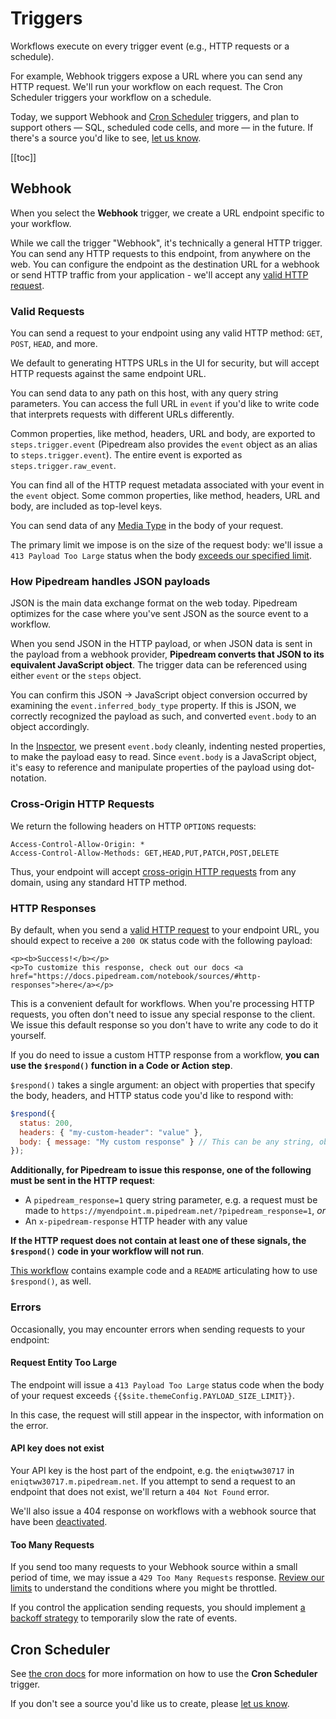 # Triggers

Workflows execute on every trigger event (e.g., HTTP requests or a schedule).

For example, Webhook triggers expose a URL where you can send any HTTP request. We'll run your workflow on each request. The Cron Scheduler triggers your workflow on a schedule.

Today, we support Webhook and [Cron Scheduler](/cron/) triggers, and plan to support others — SQL, scheduled code cells, and more — in the future. If there's a source you'd like to see, [let us know](/support/).


[[toc]]

## Webhook

When you select the **Webhook** trigger, we create a URL endpoint specific to your workflow.

While we call the trigger "Webhook", it's technically a general HTTP trigger. You can send any HTTP requests to this endpoint, from anywhere on the web. You can configure the endpoint as the destination URL for a webhook or send HTTP traffic from your application - we'll accept any [valid HTTP request](#valid-requests).

### Valid Requests

You can send a request to your endpoint using any valid HTTP method: `GET`, `POST`, `HEAD`, and more.

We default to generating HTTPS URLs in the UI for security, but will accept HTTP requests against the same endpoint URL.

You can send data to any path on this host, with any query string parameters. You can access the full URL in `event` if you'd like to write code that interprets requests with different URLs differently.

Common properties, like method, headers, URL and body, are exported to `steps.trigger.event` (Pipedream also provides the `event` object as an alias to `steps.trigger.event`). The entire event is exported as `steps.trigger.raw_event`.

You can find all of the HTTP request metadata associated with your event in the `event` object. Some common properties, like method, headers, URL and body, are included as top-level keys.

You can send data of any [Media Type](https://www.iana.org/assignments/media-types/media-types.xhtml) in the body of your request.

The primary limit we impose is on the size of the request body: we'll issue a `413 Payload Too Large` status when the body [exceeds our specified limit](#request-entity-too-large).

### How Pipedream handles JSON payloads

JSON is the main data exchange format on the web today. Pipedream optimizes for the case where you've sent JSON as the source event to a workflow.

When you send JSON in the HTTP payload, or when JSON data is sent in the payload from a webhook provider, **Pipedream converts that JSON to its equivalent JavaScript object**. The trigger data can be referenced using either `event` or the `steps` object.

You can confirm this JSON -> JavaScript object conversion occurred by examining the `event.inferred_body_type` property. If this is JSON, we correctly recognized the payload as such, and converted `event.body` to an object accordingly.

In the [Inspector](/notebook/inspector/), we present `event.body` cleanly, indenting nested properties, to make the payload easy to read. Since `event.body` is a JavaScript object, it's easy to reference and manipulate properties of the payload using dot-notation.

### Cross-Origin HTTP Requests

We return the following headers on HTTP `OPTIONS` requests:

```
Access-Control-Allow-Origin: *
Access-Control-Allow-Methods: GET,HEAD,PUT,PATCH,POST,DELETE
```

Thus, your endpoint will accept [cross-origin HTTP requests](https://developer.mozilla.org/en-US/docs/Web/HTTP/CORS) from any domain, using any standard HTTP method.

### HTTP Responses

By default, when you send a [valid HTTP request](#valid-requests) to your endpoint URL, you should expect to receive a `200 OK` status code with the following payload:

```
<p><b>Success!</b></p>
<p>To customize this response, check out our docs <a href="https://docs.pipedream.com/notebook/sources/#http-responses">here</a></p>
```

This is a convenient default for workflows. When you're processing HTTP requests, you often don't need to issue any special response to the client. We issue this default response so you don't have to write any code to do it yourself.

If you do need to issue a custom HTTP response from a workflow, **you can use the `$respond()` function in a Code or Action step**.

`$respond()` takes a single argument: an object with properties that specify the body, headers, and HTTP status code you'd like to respond with:

```javascript
$respond({
  status: 200,
  headers: { "my-custom-header": "value" },
  body: { message: "My custom response" } // This can be any string, object, or Buffer
});
```

**Additionally, for Pipedream to issue this response, one of the following must be sent in the HTTP request**:

- A `pipedream_response=1` query string parameter, e.g. a request must be made to `https://myendpoint.m.pipedream.net/?pipedream_response=1`, _or_
- An `x-pipedream-response` HTTP header with any value

**If the HTTP request does not contain at least one of these signals, the `$respond()` code in your workflow will not run**.

[This workflow](https://pipedream.com/@pravin/return-a-response-from-your-workflow-p_zACJqp/readme) contains example code and a `README` articulating how to use `$respond()`, as well.

### Errors

Occasionally, you may encounter errors when sending requests to your endpoint:

#### Request Entity Too Large

The endpoint will issue a `413 Payload Too Large` status code when the body of your request exceeds `{{$site.themeConfig.PAYLOAD_SIZE_LIMIT}}`.

In this case, the request will still appear in the inspector, with information on the error.

#### API key does not exist

Your API key is the host part of the endpoint, e.g. the `eniqtww30717` in `eniqtww30717.m.pipedream.net`. If you attempt to send a request to an endpoint that does not exist, we'll return a `404 Not Found` error.

We'll also issue a 404 response on workflows with a webhook source that have been [deactivated](/notebook/#deactivating-workflows).

#### Too Many Requests

If you send too many requests to your Webhook source within a small period of time, we may issue a `429 Too Many Requests` response. [Review our limits](/limits/) to understand the conditions where you might be throttled.

If you control the application sending requests, you should implement [a backoff strategy](https://medium.com/clover-platform-blog/conquering-api-rate-limiting-dcac5552714d) to temporarily slow the rate of events.

## Cron Scheduler

See [the cron docs](/cron/) for more information on how to use the **Cron Scheduler** trigger.


<!--
## Stripe, Sendgrid, and other SaaS triggers

You'll notice a range of other triggers available to choose from on new workflows:

<div>
<img alt="List of SaaS sources" width="300" src="./images/list-of-sources.png">
</div>

These triggers all utilize webhooks for delivering new events to workflows, and operate in like a Webhook trigger in every way. But they help you better identify the true source of the events sent to a workflow. For example, the icon tied to the source is displayed on your list of workflows on the homepage.
-->

If you don't see a source you'd like us to create, please [let us know](https://pipdream.com/community/).

<Footer />

